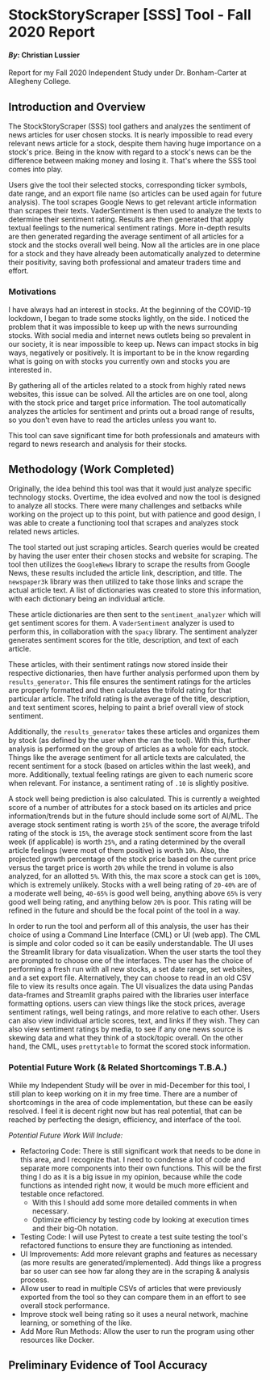 # StockStoryScraper [SSS] Tool - Fall 2020 Report
#### *By*: Christian Lussier

Report for my Fall 2020 Independent Study under Dr. Bonham-Carter at Allegheny College.

## Introduction and Overview

The StockStoryScraper (SSS) tool gathers and analyzes the sentiment of news articles for user chosen stocks. It is nearly impossible to read every relevant news article for a stock, despite them having huge importance on a stock's price. Being in the know with regard to a stock's news can be the difference between making money and losing it. That's where the SSS tool comes into play.

Users give the tool their selected stocks, corresponding ticker symbols, date range, and an export file name (so articles can be used again for future analysis). The tool scrapes Google News to get relevant article information than scrapes their texts. VaderSentiment is then used to analyze the texts to determine their sentiment rating. Results are then generated that apply textual feelings to the numerical sentiment ratings. More in-depth results are then generated regarding the average sentiment of all articles for a stock and the stocks overall well being. Now all the articles are in one place for a stock and they have already been automatically analyzed to determine their positivity, saving both professional and amateur traders time and effort.

### Motivations

I have always had an interest in stocks. At the beginning of the COVID-19 lockdown, I began to trade some stocks lightly, on the side. I noticed the problem that it was impossible to keep up with the news surrounding stocks. With social media and internet news outlets being so prevalent in our society, it is near impossible to keep up. News can impact stocks in big ways, negatively or positively. It is important to be in the know regarding what is going on with stocks you currently own and stocks you are interested in.

By gathering all of the articles related to a stock from highly rated news websites, this issue can be solved. All the articles are on one tool, along with the stock price and target price information. The tool automatically analyzes the articles for sentiment and prints out a broad range of results, so you don't even have to read the articles unless you want to.

This tool can save significant time for both professionals and amateurs with regard to news research and analysis for their stocks.

## Methodology (Work Completed)

Originally, the idea behind this tool was that it would just analyze specific technology stocks. Overtime, the idea evolved and now the tool is designed to analyze all stocks. There were many challenges and setbacks while working on the project up to this point, but with patience and good design, I was able to create a functioning tool that scrapes and analyzes stock related news articles.

The tool started out just scraping articles. Search queries would be created by having the user enter their chosen stocks and website for scraping. The tool then utilizes the `GoogleNews` library to scrape the results from Google News, these results included the article link, description, and title. The `newspaper3k` library was then utilized to take those links and scrape the actual article text. A list of dictionaries was created to store this information, with each dictionary being an individual article.

These article dictionaries are then sent to the `sentiment_analyzer` which will get sentiment scores for them. A `VaderSentiment` analyzer is used to perform this, in collaboration with the `spacy` library. The sentiment analyzer generates sentiment scores for the title, description, and text of each article.

These articles, with their sentiment ratings now stored inside their respective dictionaries, then have further analysis performed upon them by `results_generator`. This file ensures the sentiment ratings for the articles are properly formatted and then calculates the trifold rating for that particular article. The trifold rating is the average of the title, description, and text sentiment scores, helping to paint a brief overall view of stock sentiment.

Additionally, the `results_generator` takes these articles and organizes them by stock (as defined by the user when the ran the tool). With this, further analysis is performed on the group of articles as a whole for each stock. Things like the average sentiment for all article texts are calculated, the recent sentiment for a stock (based on articles within the last week), and more. Additionally, textual feeling ratings are given to each numeric score when relevant. For instance, a sentiment rating of `.10` is slightly positive.

A stock well being prediction is also calculated. This is currently a weighted score of a number of attributes for a stock based on its articles and price information/trends but in the future should include some sort of AI/ML. The average stock sentiment rating is worth `25%` of the score, the average trifold rating of the stock is `15%`, the average stock sentiment score from the last week (if applicable) is worth `25%`, and a rating determined by the overall article feelings (were most of them positive) is worth `10%`. Also, the projected growth percentage of the stock price based on the current price versus the target price is worth `20%` while the trend in volume is also analyzed, for an allotted `5%`. With this, the max score a stock can get is `100%`, which is extremely unlikely. Stocks with a well being rating of `20-40%` are of a moderate well being, `40-65%` is good well being, anything above `65%` is very good well being rating, and anything below `20%` is poor. This rating will be refined in the future and should be the focal point of the tool in a way.

In order to run the tool and perform all of this analysis, the user has their choice of using a Command Line Interface (CML) or UI (web app). The CML is simple and color coded so it can be easily understandable. The UI uses the Streamlit library for data visualization. When the user starts the tool they are prompted to choose one of the interfaces. The user has the choice of performing a fresh run with all new stocks, a set date range, set websites, and a set export file. Alternatively, they can choose to read in an old CSV file to view its results once again. The UI visualizes the data using Pandas data-frames and Streamlit graphs paired with the libraries user interface formatting options. users can view things like the stock prices, average sentiment ratings, well being ratings, and more relative to each other. Users can also view individual article scores, text, and links if they wish. They can also view sentiment ratings by media, to see if any one news source is skewing data and what they think of a stock/topic overall. On the other hand, the CML, uses `prettytable` to format the scored stock information.

### Potential Future Work (& Related Shortcomings T.B.A.)

While my Independent Study will be over in mid-December for this tool, I still plan to keep working on it in my free time. There are a number of shortcomings in the area of code implementation, but these can be easily resolved. I feel it is decent right now but has real potential, that can be reached by perfecting the design, efficiency, and interface of the tool.

*Potential Future Work Will Include:*
- Refactoring Code: There is still significant work that needs to be done in this area, and I recognize that. I need to condense a lot of code and separate more components into their own functions. This will be the first thing I do as it is a big issue in my opinion, because while the code functions as intended right now, it would be much more efficient and testable once refactored.
  - With this I should add some more detailed comments in when necessary.
  - Optimize efficiency by testing code by looking at execution times and their big-Oh notation.
- Testing Code: I will use Pytest to create a test suite testing the tool's refactored functions to ensure they are functioning as intended.
- UI Improvements: Add more relevant graphs and features as necessary (as more results are generated/implemented). Add things like a progress bar so user can see how far along they are in the scraping & analysis process.
- Allow user to read in multiple CSVs of articles that were previously exported from the tool so they can compare them in an effort to see overall stock performance.
- Improve stock well being rating so it uses a neural network, machine learning, or something of the like.
- Add More Run Methods: Allow the user to run the program using other resources like Docker.

## Preliminary Evidence of Tool Accuracy
